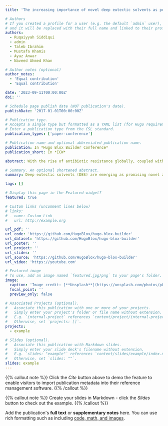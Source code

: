 ```yaml
---
title: 'The increasing importance of novel deep eutectic solvents as potential effective antimicrobials and other medicinal properties'

# Authors
# If you created a profile for a user (e.g. the default `admin` user), write the username (folder name) here
# and it will be replaced with their full name and linked to their profile.
authors:
  - Ruqaiyyah Siddiqui
  - admin
  - Taleb Ibrahim
  - Mustafa Khamis
  - Ayaz Anwar
  - Naveed Ahmed Khan

# Author notes (optional)
author_notes:
  - 'Equal contribution'
  - 'Equal contribution'

date: '2023-09-11T00:00:00Z'
doi: ''

# Schedule page publish date (NOT publication's date).
publishDate: '2017-01-01T00:00:00Z'

# Publication type.
# Accepts a single type but formatted as a YAML list (for Hugo requirements).
# Enter a publication type from the CSL standard.
publication_types: ['paper-conference']

# Publication name and optional abbreviated publication name.
publication: In *Hugo Blox Builder Conference*
publication_short: In *ICW*

abstract: With the rise of antibiotic resistance globally, coupled with evolving and emerging infectious diseases, there is an urgent need for the development of novel antimicrobials. Deep eutectic solvents (DES) are a new generation of eutectic mixtures that depict promising attributes with several biological implications. DES exhibit unique properties such as low toxicity, biodegradability, and high thermal stability. Herein, the antimicrobial properties of DES and their mechanisms of action against a range of microorganisms, including bacteria, amoebae, fungi, viruses, and anti-cancer properties are reviewed. Overall, DES represent a promising class of novel antimicrobial agents as well as possessing other important biological attributes, however, future studies on DES are needed to investigate their underlying antimicrobial mechanism, as well as their in vivo effects, for use in the clinic and public at large.

# Summary. An optional shortened abstract.
summary: Deep eutectic solvents (DES) are emerging as promising novel antimicrobials due to their low toxicity, biodegradability, and high thermal stability. This paper highlights DES's potential against various microorganisms and their anti-cancer properties.

tags: []

# Display this page in the Featured widget?
featured: true

# Custom links (uncomment lines below)
# links:
# - name: Custom Link
#   url: http://example.org

url_pdf: ''
url_code: 'https://github.com/HugoBlox/hugo-blox-builder'
url_dataset: 'https://github.com/HugoBlox/hugo-blox-builder'
url_poster: ''
url_project: ''
url_slides: ''
url_source: 'https://github.com/HugoBlox/hugo-blox-builder'
url_video: 'https://youtube.com'

# Featured image
# To use, add an image named `featured.jpg/png` to your page's folder.
image:
  caption: 'Image credit: [**Unsplash**](https://unsplash.com/photos/pLCdAaMFLTE)'
  focal_point: ''
  preview_only: false

# Associated Projects (optional).
#   Associate this publication with one or more of your projects.
#   Simply enter your project's folder or file name without extension.
#   E.g. `internal-project` references `content/project/internal-project/index.md`.
#   Otherwise, set `projects: []`.
projects:
  - example

# Slides (optional).
#   Associate this publication with Markdown slides.
#   Simply enter your slide deck's filename without extension.
#   E.g. `slides: "example"` references `content/slides/example/index.md`.
#   Otherwise, set `slides: ""`.
slides: example
---
```


{{% callout note %}}
Click the _Cite_ button above to demo the feature to enable visitors to import publication metadata into their reference management software.
{{% /callout %}}

{{% callout note %}}
Create your slides in Markdown - click the _Slides_ button to check out the example.
{{% /callout %}}

Add the publication's **full text** or **supplementary notes** here. You can use rich formatting such as including [code, math, and images](https://docs.hugoblox.com/content/writing-markdown-latex/).
